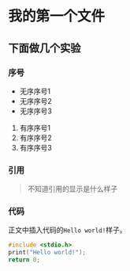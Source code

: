 # 我的第一个文件
## 下面做几个实验
### 序号
- 无序序号1
- 无序序号2
- 无序序号3
1. 有序序号1
2. 有序序号2
3. 有序序号3

### 引用
>不知道引用的显示是什么样子

### 代码
正文中插入代码的<code>Hello world!</code>样子。
``` c
#include <stdio.h>
print("Hello world!");
return 0;
```
